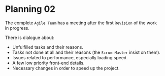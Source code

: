 # Planning 02

The complete `Agile Team` has a meeting after the first `Revision` of the work in progress.

There is dialogue about:

- Unfulfilled tasks and their reasons.
- Tasks not done at all and their reasons (the `Scrum Master` insist on them).
- Issues related to performance, especially loading speed.
- A few low priority front-end details.
- Necessary changes in order to speed up the project.
